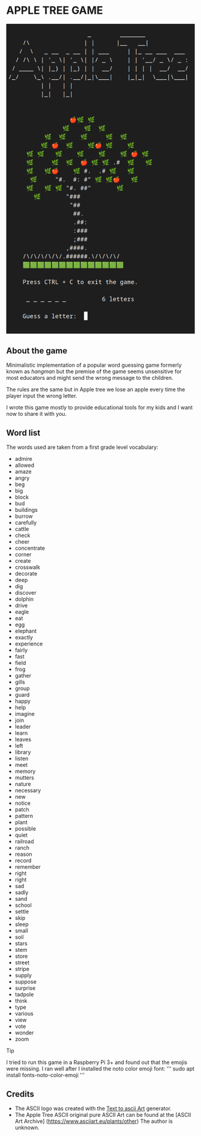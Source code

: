 # APPLE TREE GAME

![Apple Tree Screenshot.](https://github.com/cramayar/apple-tree/blob/main/assets/images/apple_tree_screen.png?raw=true)

## About the game
Minimalistic implementation of a popular word guessing game formerly known as
*hangman* but the premise of the game seems unsensitive for most educators and
might send the wrong message to the children.

The rules are the same but in Apple tree we lose an apple every time the player
input the wrong letter.

I wrote this game mostly to provide educational tools for my kids and I want now
to share it with you.

## Word list
The words used are taken from a first grade level vocabulary:
* admire
* allowed
* amaze
* angry
* beg
* big
* block
* bud
* buildings
* burrow
* carefully
* cattle
* check
* cheer
* concentrate
* corner
* create
* crosswalk
* decorate
* deep
* dig
* discover
* dolphin
* drive
* eagle
* eat
* egg
* elephant
* exactly
* experience
* fairly
* fast
* field
* frog
* gather
* gills
* group
* guard
* happy
* help
* imagine
* join
* leader
* learn
* leaves
* left
* library
* listen
* meet
* memory
* mutters
* nature
* necessary
* new
* notice
* patch
* pattern
* plant
* possible
* quiet
* railroad
* ranch
* reason
* record
* remember
* right
* right
* sad
* sadly
* sand
* school
* settle
* skip
* sleep
* small
* soil
* stars
* stem
* store
* street
* stripe
* supply
* suppose
* surprise
* tadpole
* think
* type
* various
* view
* vote
* wonder
* zoom

> [!TIP]
> I tried to run this game in a Raspberry Pi 3+ and found out that the emojis were missing.
> I ran well after I installed the noto color emoji font:
> '''
> sudo apt install fonts-noto-color-emoji
> '''

## Credits
* The ASCII logo was created with the [Text to ascii Art](https://www.asciiart.eu/text-to-ascii-art) generator.
* The Apple Tree ASCII original pure ASCII Art can be found at the [ASCII Art Archive] (https://www.asciiart.eu/plants/other)
The author is unknown.

